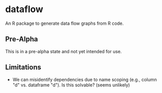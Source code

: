 
# dataflow

An R package to generate data flow graphs from R code.

## Pre-Alpha

This is in a pre-alpha state and not yet intended for use.

## Limitations

- We can misidentify dependencies due to name scoping (e.g., column "d" vs. dataframe "d"). Is this solvable? (seems unlikely)
